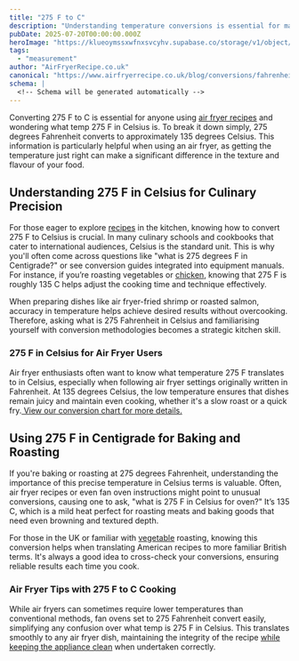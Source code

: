 ```yaml
---
title: "275 F to C"
description: "Understanding temperature conversions is essential for mastering air fryer recipes. When it comes to converting 275 F to C, the answer is straightforward, yet many find it confusing. With this guide, you'll easily navigate between Fahrenheit and Celsius to perfect your cooking time and texture."
pubDate: 2025-07-20T00:00:00.000Z
heroImage: "https://klueoymssxwfnxsvcyhv.supabase.co/storage/v1/object/public/Shmucket/275-f-to-c.png"
tags:
  - "measurement"
author: "AirFryerRecipe.co.uk"
canonical: "https://www.airfryerrecipe.co.uk/blog/conversions/fahrenheit-to-celsius/275-f-to-c"
schema: |
  <!-- Schema will be generated automatically -->
---
```


<p id="">Converting 275 F to C is essential for anyone using <a href="https://www.airfryerrecipe.co.uk/" id="">air fryer recipes</a> and wondering what temp 275 F in Celsius is. To break it down simply, 275 degrees Fahrenheit converts to approximately 135 degrees Celsius. This information is particularly helpful when using an air fryer, as getting the temperature just right can make a significant difference in the texture and flavour of your food.</p><h2 id="">Understanding 275 F in Celsius for Culinary Precision</h2><p id="">For those eager to explore <a href="https://www.airfryerrecipe.co.uk/recipes" id="">recipes</a> in the kitchen, knowing how to convert 275 F to Celsius is crucial. In many culinary schools and cookbooks that cater to international audiences, Celsius is the standard unit. This is why you'll often come across questions like "what is 275 degrees F in Centigrade?" or see conversion guides integrated into equipment manuals. For instance, if you’re roasting vegetables or <a href="https://www.airfryerrecipe.co.uk/recipe-category/chicken" id="">chicken</a>, knowing that 275 F is roughly 135 C helps adjust the cooking time and technique effectively.</p><p id="">When preparing dishes like air fryer-fried shrimp or roasted salmon, accuracy in temperature helps achieve desired results without overcooking. Therefore, asking what is 275 Fahrenheit in Celsius and familiarising yourself with conversion methodologies becomes a strategic kitchen skill.</p><h3 id="">275 F in Celsius for Air Fryer Users</h3><p id="">Air fryer enthusiasts often want to know what temperature 275 F translates to in Celsius, especially when following air fryer settings originally written in Fahrenheit. At 135 degrees Celsius, the low temperature ensures that dishes remain juicy and maintain even cooking, whether it's a slow roast or a quick fry.<a href="https://www.airfryerrecipe.co.uk/air-fryer-conversion-chart" id=""> View our conversion chart for more details.</a></p><h2 id="">Using 275 F in Centigrade for Baking and Roasting</h2><p id="">If you're baking or roasting at 275 degrees Fahrenheit, understanding the importance of this precise temperature in Celsius terms is valuable. Often, air fryer recipes or even fan oven instructions might point to unusual conversions, causing one to ask, "what is 275 F in Celsius for oven?" It’s 135 C, which is a mild heat perfect for roasting meats and baking goods that need even browning and textured depth.</p><p id="">For those in the UK or familiar with <a href="https://www.airfryerrecipe.co.uk/recipe-category/vegetables" id="">vegetable</a> roasting, knowing this conversion helps when translating American recipes to more familiar British terms. It's always a good idea to cross-check your conversions, ensuring reliable results each time you cook.</p><h3 id="">Air Fryer Tips with 275 F to C Cooking</h3><p id="">While air fryers can sometimes require lower temperatures than conventional methods, fan ovens set to 275 Fahrenheit convert easily, simplifying any confusion over what temp is 275 F in Celsius. This translates smoothly to any air fryer dish, maintaining the integrity of the recipe <a href="https://www.airfryerrecipe.co.uk/air-fryer-cleaner" id="">while keeping the appliance clean</a> when undertaken correctly.</p>
